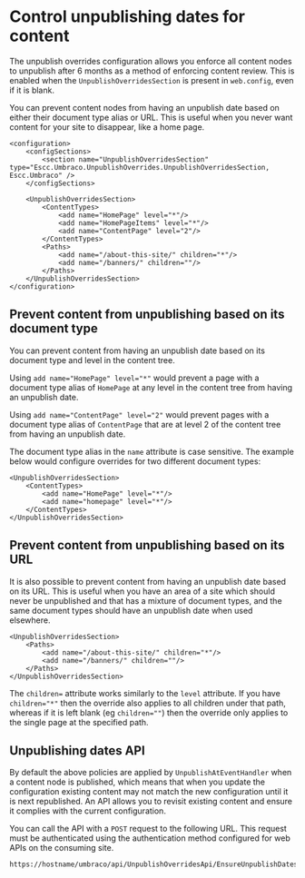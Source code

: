 # Control unpublishing dates for content

The unpublish overrides configuration allows you enforce all content nodes to unpublish after 6 months as a method of enforcing content review. This is enabled when the `UnpublishOverridesSection` is present in `web.config`, even if it is blank. 

You can prevent content nodes from having an unpublish date based on either their document type alias or URL. This is useful when you never want content for your site to disappear, like a home page.

	<configuration>
  		<configSections>
	  		<section name="UnpublishOverridesSection" type="Escc.Umbraco.UnpublishOverrides.UnpublishOverridesSection, Escc.Umbraco" />
   		</configSections>

		<UnpublishOverridesSection>
            <ContentTypes>
           		<add name="HomePage" level="*"/>
                <add name="HomePageItems" level="*"/>
				<add name="ContentPage" level="2"/>
            </ContentTypes>
            <Paths>
                <add name="/about-this-site/" children="*"/>
                <add name="/banners/" children=""/>
            </Paths>
		</UnpublishOverridesSection>
	</configuration>

## Prevent content from unpublishing based on its document type

You can prevent content from having an unpublish date based on its document type and level in the content tree.

Using `add name="HomePage" level="*"` would prevent a page with a document type alias of `HomePage` at any level in the content tree from having an unpublish date.

Using `add name="ContentPage" level="2"` would prevent pages with a document type alias of `ContentPage` that are at level 2 of the content tree from having an unpublish date.

The document type alias in the `name` attribute is case sensitive. The example below would configure overrides for two different document types:

	<UnpublishOverridesSection>
        <ContentTypes>
        	<add name="HomePage" level="*"/>
			<add name="homepage" level="*"/>
        </ContentTypes>
	</UnpublishOverridesSection>

## Prevent content from unpublishing based on its URL

It is also possible to prevent content from having an unpublish date based on its URL. This is useful when you have an area of a site which should never be unpublished and that has a mixture of document types, and the same document types should have an unpublish date when used elsewhere.

	<UnpublishOverridesSection>
        <Paths>
            <add name="/about-this-site/" children="*"/>
            <add name="/banners/" children=""/>
        </Paths>
	</UnpublishOverridesSection>

The `children=` attribute works similarly to the `level` attribute. If you have `children="*"` then the override also applies to all children under that path, whereas if it is left blank (eg `children=""`) then the override only applies to the single page at the specified path.

## Unpublishing dates API

By default the above policies are applied by `UnpublishAtEventHandler` when a content node is published, which means that when you update the configuration existing content may not match the new configuration until it is next republished. An API allows you to revisit existing content and ensure it complies with the current configuration. 

You can call the API with a `POST` request to the following URL. This request must be authenticated using the authentication method configured for web APIs on the consuming site.

	https://hostname/umbraco/api/UnpublishOverridesApi/EnsureUnpublishDatesMatchPolicy/
